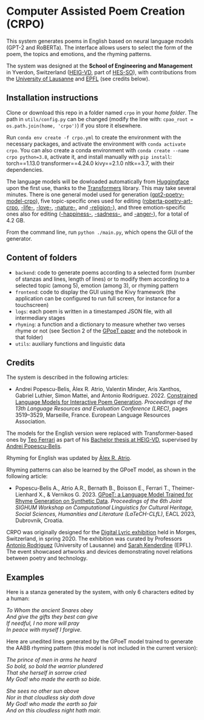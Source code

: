 # Computer Assisted Poem Creation (CRPO)

This system generates poems in English based on neural language models (GPT-2 and RoBERTa).  The interface allows users to select the form of the poem, the topics and emotions, and the rhyming patterns.

The system was designed at the **School of Engineering and Management** in Yverdon, Switzerland ([HEIG-VD](https://www.heig-vd.ch/), part of [HES-SO](https://www.hes-so.ch/)), with contributions from the [University of Lausanne](https://www.unil.ch) and [EPFL](https://www.epfl.ch) (see credits below).

## Installation instructions

Clone or download this repo in a folder named `crpo` in your *home folder*.  The path in `utils/config.py` can be changed (modify the line with: `cpao_root = os.path.join(home, 'crpo')`) if you store it elsewhere.

Run `conda env create -f crpo.yml` to create the environment with the necessary packages, and activate the environment with `conda activate crpo`.  You can also create a conda environment with `conda create --name crpo python=3.8`, activate it, and install manually with `pip install`: torch==1.13.0 transformer==4.24.0 kivy==2.1.0 nltk==3.7, with their dependencies.

The language models will be dowloaded automatically from [Huggingface](https://huggingface.co/models) upon the first use, thanks to the [Transformers](https://huggingface.co/docs/transformers/index) library.  This may take several minutes.  There is one general model used for generation ([gpt2-poetry-model-crpo](https://huggingface.co/andreipb/gpt2-poetry-model-crpo)), five topic-specific ones used for editing ([roberta-poetry-art-crpo](https://huggingface.co/andreipb/roberta-poetry-art-crpo), [-life-](https://huggingface.co/andreipb/roberta-poetry-life-crpo), [-love-](https://huggingface.co/andreipb/roberta-poetry-love-crpo), [-nature-](https://huggingface.co/andreipb/roberta-poetry-nature-crpo), and [-religion-](https://huggingface.co/andreipb/roberta-poetry-religion-crpo)), and three emotion-specific ones also for editing ([-happiness-](https://huggingface.co/andreipb/roberta-poetry-happiness-crpo), [-sadness-](https://huggingface.co/andreipb/roberta-poetry-sadness-crpo), and [-anger-](https://huggingface.co/andreipb/roberta-poetry-anger-crpo)), for a total of 4.2 GB.

From the command line, run `python ./main.py`, which opens the GUI of the generator.

## Content of folders
  - `backend`: code to generate poems according to a selected form (number of stanzas and lines, length of lines) or to modify them according to a selected topic (among 5), emotion (among 3), or rhyming pattern
  - `frontend`: code to display the GUI using the Kivy framework (the application can be configured to run full screen, for instance for a touchscreen)
  - `logs`: each poem is written in a timestamped JSON file, with all intermediary stages
  - `rhyming`: a function and a dictionary to measure whether two verses rhyme or not (see Section 2 of the [GPoeT paper](https://aclanthology.org/2023.latechclfl-1.2/) and the notebook in that folder)
  - `utils`: auxiliary functions and linguistic data

## Credits

The system is described in the following articles:

   - Andrei Popescu-Belis, Àlex R. Atrio, Valentin Minder, Aris Xanthos, Gabriel Luthier, Simon Mattei, and Antonio Rodriguez. 2022. [Constrained Language Models for Interactive Poem Generation](https://aclanthology.org/2022.lrec-1.377). *Proceedings of the 13th Language Resources and Evaluation Conference (LREC)*, pages 3519–3529, Marseille, France. European Language Resources Association.

The models for the English version were replaced with Transformer-based ones by [Teo Ferrari](https://www.linkedin.com/in/teo-ferrari-0a4009176/) as part of his [Bachelor thesis at HEIG-VD](https://gaps.heig-vd.ch/public/diplome/rapports.php?id=6763), supervised by [Andrei Popescu-Belis](http://iict-space.heig-vd.ch/apu/).  

Rhyming for English was updated by [Àlex R. Atrio](https://github.com/AlexRAtrio).  

Rhyming patterns can also be learned by the GPoeT model, as shown in the following article:

   - Popescu-Belis A., Atrio A.R., Bernath B., Boisson E., Ferrari T., Theimer-Lienhard X., & Vernikos G. 2023. [GPoeT: a Language Model Trained for Rhyme Generation on Synthetic Data](https://aclanthology.org/2023.latechclfl-1.2/). *Proceedings of the 6th Joint SIGHUM Workshop on Computational Linguistics for Cultural Heritage, Social Sciences, Humanities and Literature (LaTeCH-CLfL)*, EACL 2023, Dubrovnik, Croatia.

CRPO was originally designed for the [Digital Lyric exhibition](https://lyricalvalley.org/digital-lyric-exposition/) held in Morges, Switzerland, in spring 2020.  The exhibition was curated by Professors [Antonio Rodriguez](https://www.unil.ch/fra/antoniorodriguez) (University of Lausanne) and [Sarah Kenderdine](https://people.epfl.ch/sarah.kenderdine) (EPFL).  The event showcased artworks and devices demonstrating novel relations between poetry and technology.

## Examples

Here is a stanza generated by the system, with only 6 characters edited by a human:

*To Whom the ancient Snares obey<br/>
And give the gifts they best can give<br/>
If needful, I no more will pray<br/>
In peace with myself I forgive.<br/>*

Here are unedited lines generated by the GPoeT model trained to generate the AABB rhyming pattern (this model is not included in the current version):

*The prince of men in arms he heard<br/>
So bold, so bold the warrior plundered<br/>
That she herself in sorrow cried<br/>
My God! who made the earth so bide.<br/>*

*She sees no other sun above<br/>
Nor in that cloudless sky doth dove<br/>
My God! who made the earth so fair<br/>
And on this cloudless night hath mair.<br/>*
